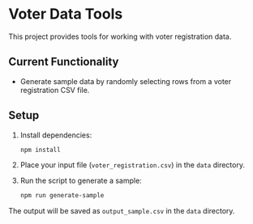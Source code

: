 # Voter Data Tools

This project provides tools for working with voter registration data.

## Current Functionality

- Generate sample data by randomly selecting rows from a voter registration CSV file.

## Setup

1. Install dependencies:
    ```bash
    npm install
    ```

2. Place your input file (`voter_registration.csv`) in the `data` directory.

3. Run the script to generate a sample:
    ```bash
    npm run generate-sample
    ```

The output will be saved as `output_sample.csv` in the `data` directory.